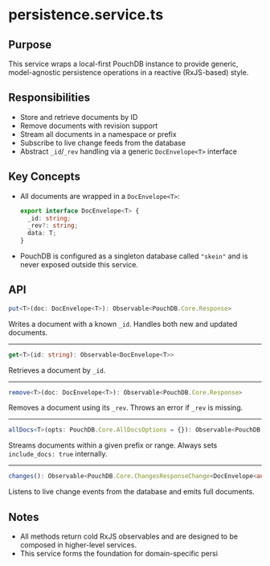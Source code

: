 # persistence.service.ts

## Purpose

This service wraps a local-first PouchDB instance to provide generic, model-agnostic
persistence operations in a reactive (RxJS-based) style.

## Responsibilities

- Store and retrieve documents by ID
- Remove documents with revision support
- Stream all documents in a namespace or prefix
- Subscribe to live change feeds from the database
- Abstract `_id`/`_rev` handling via a generic `DocEnvelope<T>` interface

## Key Concepts

- All documents are wrapped in a `DocEnvelope<T>`:
  ```ts
  export interface DocEnvelope<T> {
    _id: string;
    _rev?: string;
    data: T;
  }
  ```

- PouchDB is configured as a singleton database called `"skein"` and is never exposed
  outside this service.

## API

```ts
put<T>(doc: DocEnvelope<T>): Observable<PouchDB.Core.Response>
```
Writes a document with a known `_id`. Handles both new and updated documents.

---

```ts
get<T>(id: string): Observable<DocEnvelope<T>>
```
Retrieves a document by `_id`.

---

```ts
remove<T>(doc: DocEnvelope<T>): Observable<PouchDB.Core.Response>
```
Removes a document using its `_rev`. Throws an error if `_rev` is missing.

---

```ts
allDocs<T>(opts: PouchDB.Core.AllDocsOptions = {}): Observable<PouchDB.Core.AllDocsResponse<DocEnvelope<T>>>
```
Streams documents within a given prefix or range. Always sets `include_docs: true` internally.

---

```ts
changes(): Observable<PouchDB.Core.ChangesResponseChange<DocEnvelope<any>>>
```
Listens to live change events from the database and emits full documents.

## Notes

- All methods return cold RxJS observables and are designed to be composed in higher-level services.
- This service forms the foundation for domain-specific persi
